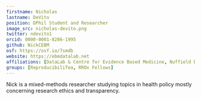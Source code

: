 ```yaml
---
firstname: Nicholas
lastname: DeVito
position: DPhil Student and Researcher
image_src: nicholas-devito.png
twitter: ndevito1
orcid: 0000-0001-8286-1995
github: NickCEBM
osf: https://osf.io/7smdb
website: https://ebmdatalab.net
affiliations: [DataLab & Centre for Evidence Based Medicine, Nuffield Department of Primary Care Health Sciences, Kellogg College]
groups: [ReproducibiliTea, RROx Fellows]
---
```


Nick is a mixed-methods researcher studying topics in health policy mostly concerning research ethics and transparency.
